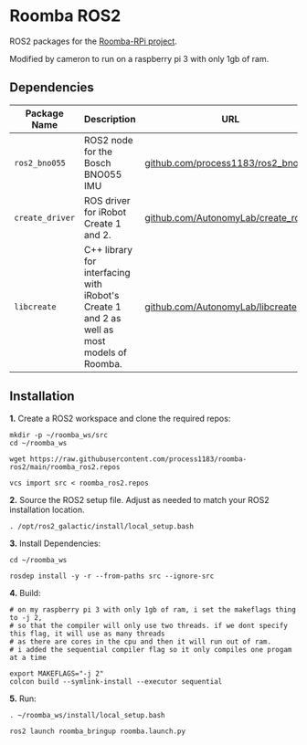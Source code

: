 # Roomba ROS2 #

ROS2 packages for the [Roomba-RPi project](https://github.com/process1183/roomba-rpi).

Modified by cameron to run on a raspberry pi 3 with only 1gb of ram.



## Dependencies ##

| Package Name | Description | URL |
| ------------ | ----------- | --- |
| `ros2_bno055` | ROS2 node for the Bosch BNO055 IMU | [github.com/process1183/ros2_bno055](https://github.com/process1183/ros2_bno055) |
| `create_driver` | ROS driver for iRobot Create 1 and 2. | [github.com/AutonomyLab/create_robot](https://github.com/AutonomyLab/create_robot/tree/foxy) |
| `libcreate` | C++ library for interfacing with iRobot's Create 1 and 2 as well as most models of Roomba. | [github.com/AutonomyLab/libcreate](https://github.com/AutonomyLab/libcreate) |


## Installation ##

__1.__ Create a ROS2 workspace and clone the required repos:


```
mkdir -p ~/roomba_ws/src
cd ~/roomba_ws

wget https://raw.githubusercontent.com/process1183/roomba-ros2/main/roomba_ros2.repos

vcs import src < roomba_ros2.repos
```


__2.__ Source the ROS2 setup file. Adjust as needed to match your ROS2 installation location.


```
. /opt/ros2_galactic/install/local_setup.bash
```


__3.__ Install Dependencies:


```
cd ~/roomba_ws

rosdep install -y -r --from-paths src --ignore-src
```


__4.__ Build:


```
# on my raspberry pi 3 with only 1gb of ram, i set the makeflags thing to -j 2, 
# so that the compiler will only use two threads. if we dont specify this flag, it will use as many threads
# as there are cores in the cpu and then it will run out of ram.
# i added the sequential compiler flag so it only compiles one progam at a time

export MAKEFLAGS="-j 2"
colcon build --symlink-install --executor sequential
```


__5.__ Run:

```
. ~/roomba_ws/install/local_setup.bash

ros2 launch roomba_bringup roomba.launch.py
```
